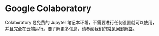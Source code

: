 # Google Colaboratory
Colaboratory 是免费的 Jupyter 笔记本环境，不需要进行任何设置就可以使用，并且完全在云端运行。要了解更多信息，请参阅我们的[常见问题解答](https://colab.research.google.com/notebooks/basic_features_overview.ipynb)。
